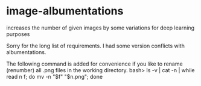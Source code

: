 # image-albumentations
increases the number of given images by some variations for deep learning purposes


Sorry for the long list of requirements. 
I had some version conflicts with albumentations.

The following command is added for convenience if you like to rename (renumber) all .png files in the working directory.
bash>  ls -v | cat -n | while read n f; do mv -n "$f" "$n.png"; done
